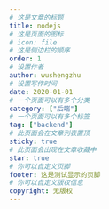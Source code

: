 ```yaml
---
# 这是文章的标题
title: nodejs
# 这是页面的图标
# icon: file
# 这是侧边栏的顺序
order: 1
# 设置作者
author: wushengzhu
# 设置写作时间
date: 2020-01-01
# 一个页面可以有多个分类
category: ["后端"]
# 一个页面可以有多个标签
tag: ["backend"]
# 此页面会在文章列表置顶
sticky: true
# 此页面会出现在文章收藏中
star: true
# 你可以自定义页脚
footer: 这是测试显示的页脚
# 你可以自定义版权信息
copyright: 无版权
---
```

